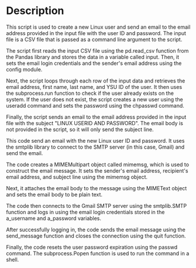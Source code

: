  
# Description

This script is used to create a new Linux user and send an email to the email address provided in the input file with the user ID and password. The input file is a CSV file that is passed as a command line argument to the script.

The script first reads the input CSV file using the pd.read_csv function from the Pandas library and stores the data in a variable called input. Then, it sets the email login credentials and the sender's email address using the config module.

Next, the script loops through each row of the input data and retrieves the email address, first name, last name, and YSU ID of the user. It then uses the subprocess.run function to check if the user already exists on the system. If the user does not exist, the script creates a new user using the useradd command and sets the password using the chpasswd command.

Finally, the script sends an email to the email address provided in the input file with the subject "LINUX USERID AND PASSWORD". The email body is not provided in the script, so it will only send the subject line.

This code send an email with the new Linux user ID and password. It uses the smtplib library to connect to the SMTP server (in this case, Gmail) and send the email.

The code creates a MIMEMultipart object called mimemsg, which is used to construct the email message. It sets the sender's email address, recipient's email address, and subject line using the mimemsg object.

Next, it attaches the email body to the message using the MIMEText object and sets the email body to be plain text.

The code then connects to the Gmail SMTP server using the smtplib.SMTP function and logs in using the email login credentials stored in the a_username and a_password variables.

After successfully logging in, the code sends the email message using the send_message function and closes the connection using the quit function.

Finally, the code resets the user password expiration using the passwd command. The subprocess.Popen function is used to run the command in a shell.




